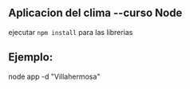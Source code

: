 ## Aplicacion del clima --curso Node

ejecutar ```npm install``` para las librerias

## Ejemplo:

node app -d "Villahermosa"